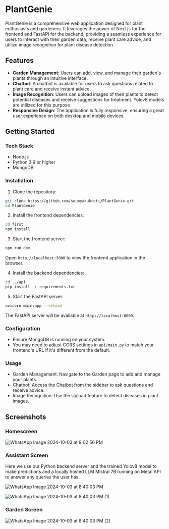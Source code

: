 # PlantGenie

PlantGenie is a comprehensive web application designed for plant enthusiasts and gardeners. 
It leverages the power of Next.js for the frontend and FastAPI for the backend, providing a seamless experience for users to interact with their garden data, receive plant care advice, and utilize image recognition for plant disease detection.

## Features

- **Garden Management**: Users can add, view, and manage their garden's plants through an intuitive interface.
- **Chatbot**: A chatbot is available for users to ask questions related to plant care and receive instant advice.
- **Image Recognition**: Users can upload images of their plants to detect potential diseases and receive suggestions for treatment. Yolov8 models are utilized for this purpose
- **Responsive Design**: The application is fully responsive, ensuring a great user experience on both desktop and mobile devices.

## Getting Started

### Tech Stack

- Node.js
- Python 3.9 or higher
- MongoDB

### Installation

1. Clone the repository:

```bash
git clone https://github.com/soumyakukreti/PlantGenie.git
cd PlantGenie
```
2. Install the frontend dependencies:

```bash
cd first
npm install
```

3. Start the frontend server:

```bash
npm run dev
```

Open `http://localhost:3000` to view the frontend application in the browser.

4. Install the backend dependencies:

```bash
cd ../api
pip install -r requirements.txt
```
5. Start the FastAPI server:
    
```bash
uvicorn main:app --reload
```

The FastAPI server will be available at `http://localhost:8000`.

### Configuration
- Ensure MongoDB is running on your system.
- You may need to adjust CORS settings in `api/main.py` to match your frontend's URL if it's different from the default.

### Usage
- Garden Management: Navigate to the Garden page to add and manage your plants.
- Chatbot: Access the Chatbot from the sidebar to ask questions and receive advice.
- Image Recognition: Use the Upload feature to detect diseases in plant images.

## Screenshots

### Homescreen
![WhatsApp Image 2024-10-03 at 9 02 56 PM](https://github.com/user-attachments/assets/598ef016-8f8d-4d27-88da-de23fe267f18)

### Assistant Screen
Here we use our Python backend server and the trained Yolov8 model to make predictions and a locally hosted LLM Mistral 7B running on Metal API to answer any queries the user has.

![WhatsApp Image 2024-10-03 at 8 40 03 PM](https://github.com/user-attachments/assets/e0dc4fbf-6bfb-4a64-8e59-ccd7e6acd27c)

![WhatsApp Image 2024-10-03 at 8 40 03 PM (1)](https://github.com/user-attachments/assets/11b08a17-2182-46bb-bf3b-52ee3d002fc5)

### Garden Screen
![WhatsApp Image 2024-10-03 at 8 40 03 PM (2)](https://github.com/user-attachments/assets/b2d19913-1c37-4fe4-b89c-10615fd91832)
